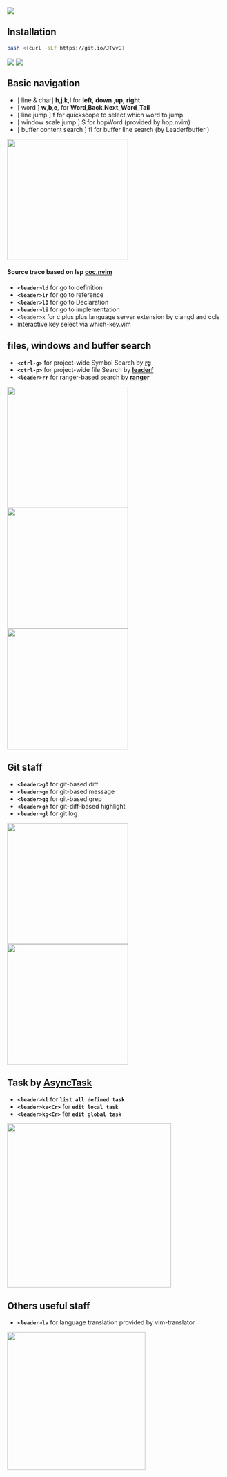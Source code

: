 <link rel="stylesheet" type="text/css" herf="./res/style.css">

<img align="center" src="./res/desktop.png" />

## Installation

```bash
bash <(curl -sLf https://git.io/JTvvG)
```
<img align="center" src="./res/overview.png">
<img align="center" src="./res/overview2.png">

## Basic navigation
- [ line & char] __h__,__j__,__k__,__l__ for __left__, __down__ ,__up__, __right__
- [ word ] __w__,__b__,__e__, for __Word__,__Back__,__Next_Word_Tail__
- [ line jump ] f for quickscope to select which word to jump
- [ window scale jump ] S for hopWord (provided by hop.nvim)
- [ buffer content search ] <leader>fl for buffer line search (by Leaderfbuffer )
<img align="center" width=280px src="./res/navigate.gif">

#### Source trace based on lsp [coc.nvim](https://github.com/neoclide/coc.nvim)

- __`<leader>ld`__ for go to definition
- __`<leader>lr`__ for go to reference
- __`<leader>lD`__ for go to Declaration
- __`<leader>li`__ for go to implementation
- `<leader>x` for c plus plus language server extension by clangd and ccls
- interactive key select via which-key.vim

##  files, windows and buffer search
- __`<ctrl-g>`__ for project-wide Symbol Search by __[rg](https://github.com/BurntSushi/ripgrep)__
- __`<ctrl-p>`__ for project-wide file Search by __[leaderf](https://github.com/junegunn/fzf)__
- __`<leader>rr`__ for ranger-based search by __[ranger](https://github.com/ranger/ranger)__

<img align="center" width=280px src="./res/symbolsearch.gif">
<img align="center" width=280px src="./res/searchfilebyranger.gif">
<img align="center" width=280px src="./res/searhpathbyfzf.gif">

## Git staff
- __`<leader>gD`__ for git-based diff
- __`<leader>gm`__ for git-based message
- __`<leader>gg`__ for git-based grep
- __`<leader>gh`__ for git-diff-based highlight
- __`<leader>gl`__ for git log

<img align="center" width=280px src="./res/showgitmessage.gif">
<img align="center" width=280px src="./res/gitDiff.gif">

## Task by [AsyncTask](https://github.com/skywind3000/asynctasks.vim)
- __`<leader>kl`__ for **`list all defined task`**
- __`<leader>ke<Cr>`__ for **`edit local task`**
- __`<leader>kg<Cr>`__ for **`edit global task`**

<img align="center" width=380px src="./res/taskbuild.gif">

## Others useful staff
- __`<leader>lv`__ for language translation provided by vim-translator

<img align="center" width=320px src="./res/translate.gif">
